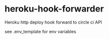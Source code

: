 # heroku-hook-forwarder
Heroku http deploy hook forward to circle ci API


see .env_template for env variables
